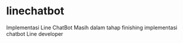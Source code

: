 # linechatbot
Implementasi Line ChatBot
Masih dalam tahap finishing implementasi chatbot Line developer
